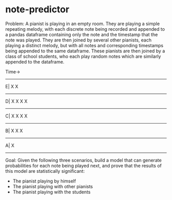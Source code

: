 # note-predictor

Problem: A pianist is playing in an empty room. They are playing a simple 
repeating melody, with each discrete note being recorded and appended to a pandas 
dataframe containing only the note and the timestamp that the note was played. 
They are then joined by several other pianists, each playing a distinct melody, 
but with all notes and corresponding timestamps being appended to the 
same dataframe. These pianists are then joined by a class of school students, 
who each play random notes which are similarly appended to the dataframe.

Time->
______________________________________________
E|              X     X
______________________________________________
D|           X     X     X           X
______________________________________________
C|        X                 X     X     X
______________________________________________
B|     X                       X           X
______________________________________________
A|  X
______________________________________________

Goal: Given the following three scenarios, build a model that can 
generate probabilities for each note being played next, and prove that the 
results of this model are statistically significant:
- The pianist playing by himself
- The pianist playing with other pianists
- The pianist playing with the students

 

